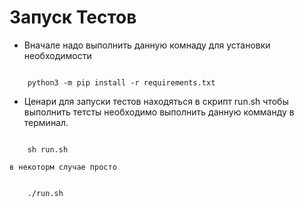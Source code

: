 
# Запуск Тестов

- Вначале надо выполнить данную комнаду для установки необходимости

```

    python3 -m pip install -r requirements.txt

```

- Ценари для запуски тестов находяться в скрипт run.sh чтобы выполнить тетсты необходимо выполнить данную комманду в терминал.

```

    sh run.sh

```

    в некоторм случае просто

```

    ./run.sh

```
